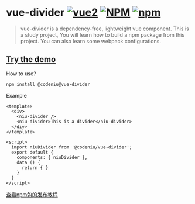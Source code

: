 # vue-divider [![vue2](https://img.shields.io/badge/vue-2.x-brightgreen.svg)](https://vuejs.org/) [![NPM](https://img.shields.io/npm/l/@codeniu/vue-divider)](https://www.npmjs.com/package/@codeniu/vue-divider) [![npm](https://img.shields.io/npm/v/@codeniu/vue-divider.svg)](https://www.npmjs.com/package/@codeniu/vue-divider)

> vue-divider is a dependency-free, lightweight vue component. This is a study project, You will learn how to build a npm package from this project. You can also learn some webpack configurations.

## [Try the demo](https://codeniu.github.io/vue-divider/demo/)

How to use?

``` bash
npm install @codeniu@vue-divider
```

Example

``` vue
<template>
  <div>
    <niu-divider />
    <niu-divider>This is a divider</niu-divider>
  </div>
</template>

<script>
  import niuDivider from '@codeniu/vue-divider';
  export default {
    components: { niuDivider },
    data () {
      return { }
    }
  }
</script>
```

[查看npm包的发布教程](https://github.com/Codeniu/vue-divider/blob/main/docs/How-to-publish-your-first-npm-package.md)
